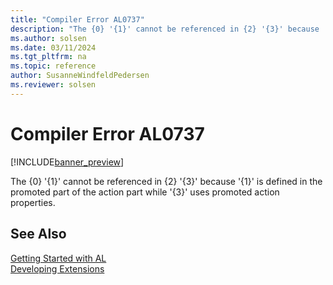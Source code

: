 ```yaml
---
title: "Compiler Error AL0737"
description: "The {0} '{1}' cannot be referenced in {2} '{3}' because '{1}' is defined in the promoted part of the action part while '{3}' uses promoted action properties."
ms.author: solsen
ms.date: 03/11/2024
ms.tgt_pltfrm: na
ms.topic: reference
author: SusanneWindfeldPedersen
ms.reviewer: solsen
---
```

[//]: # (START>DO_NOT_EDIT)
[//]: # (IMPORTANT:Do not edit any of the content between here and the END>DO_NOT_EDIT.)
[//]: # (Any modifications should be made in the .xml files in the ModernDev repo.)
# Compiler Error AL0737

[!INCLUDE[banner_preview](../includes/banner_preview.md)]

The {0} '{1}' cannot be referenced in {2} '{3}' because '{1}' is defined in the promoted part of the action part while '{3}' uses promoted action properties.


[//]: # (IMPORTANT: END>DO_NOT_EDIT)
## See Also  
[Getting Started with AL](../devenv-get-started.md)  
[Developing Extensions](../devenv-dev-overview.md)  